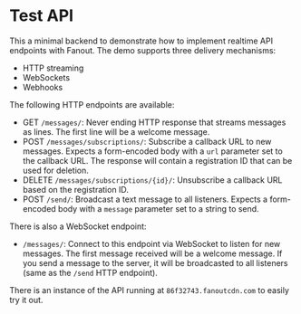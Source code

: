 Test API
========

This a minimal backend to demonstrate how to implement realtime API endpoints with Fanout. The demo supports three delivery mechanisms:

* HTTP streaming
* WebSockets
* Webhooks

The following HTTP endpoints are available:

* GET `/messages/`: Never ending HTTP response that streams messages as lines. The first line will be a welcome message.
* POST `/messages/subscriptions/`: Subscribe a callback URL to new messages. Expects a form-encoded body with a `url` parameter set to the callback URL. The response will contain a registration ID that can be used for deletion.
* DELETE `/messages/subscriptions/{id}/`: Unsubscribe a callback URL based on the registration ID.
* POST `/send/`: Broadcast a text message to all listeners. Expects a form-encoded body with a `message` parameter set to a string to send.

There is also a WebSocket endpoint:

* `/messages/`: Connect to this endpoint via WebSocket to listen for new messages. The first message received will be a welcome message. If you send a message to the server, it will be broadcasted to all listeners (same as the `/send` HTTP endpoint).

There is an instance of the API running at `86f32743.fanoutcdn.com` to easily try it out.
